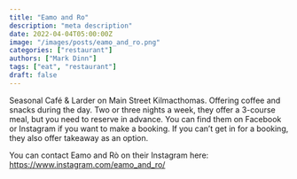 ```yaml
---
title: "Eamo and Ro"
description: "meta description"
date: 2022-04-04T05:00:00Z
image: "/images/posts/eamo_and_ro.png"
categories: ["restaurant"]
authors: ["Mark Dinn"]
tags: ["eat", "restaurant"]
draft: false
---
```


Seasonal Café & Larder on Main Street Kilmacthomas. Offering coffee and snacks during the day. Two or three nights a week, they offer a 3-course meal, but you need to reserve in advance. You can find them on Facebook or Instagram if you want to make a booking. If you can’t get in for a booking, they also offer takeaway as an option.

You can contact Eamo and Rò on their Instagram here: https://www.instagram.com/eamo_and_ro/
